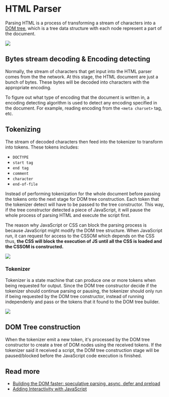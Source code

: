 # HTML Parser

Parsing HTML is a process of transforming a stream of characters into a [DOM tree][1], which is a tree data structure with each node represent a part of the document.

![](https://upload.wikimedia.org/wikipedia/commons/thumb/5/5a/DOM-model.svg/800px-DOM-model.svg.png)

## Bytes stream decoding & Encoding detecting
Normally, the stream of characters that get input into the HTML parser comes from the the network. At this stage, the HTML document are just a bunch of bytes. These bytes will be decoded into characters with the appropriate encoding. 

To figure out what type of encoding that the document is written in, a encoding detecting algorithm is used to detect any encoding specified in the document. For example, reading encoding from the `<meta charset>` tag, etc.

## Tokenizing
The stream of decoded characters then feed into the tokenizer to transform into tokens. These tokens includes:

- `DOCTYPE`
- `start tag`
- `end tag`
- `comment`
- `character`
- `end-of-file`

Instead of performing tokenization for the whole document before passing the tokens onto the next stage for DOM tree construction. Each token that the tokenizer detect will have to be passed to the tree constructor. This way, if the tree constructor detected a piece of JavaScript, it will pause the whole process of parsing HTML and execute the script first.

The reason why JavaScript or CSS can block the parsing process is because JavaScript might modify the DOM tree structure. When JavaScript run, it can request for access to the CSSOM which depends on the CSS thus, **the CSS will block the execution of JS until all the CSS is loaded and the CSSOM is constructed.**

![](https://hacks.mozilla.org/files/2017/09/blocking-bold@2x-1-500x162.png)

### Tokenizer
Tokenizer is a state machine that can produce one or more tokens when being requested for output. Since the DOM tree constructor decide if the tokenizer should continue parsing or pausing, the tokenizer should only run if being requested by the DOM tree constructor, instead of running independenly and pass or the tokens that it found to the DOM tree builder.

![](https://mermaid.ink/img/eyJjb2RlIjoic2VxdWVuY2VEaWFncmFtXG5cdERPTSB0cmVlIGNvbnN0cnVjdG9yLT4-K1Rva2VuaXplcjogSGVsbG8gdG9rZW5pemVyLCBjYW4geW91IGdpdmUgbWUgdGhlIG5leHQgdG9rZW4_XG4gIFRva2VuaXplci0-Pi1ET00gdHJlZSBjb25zdHJ1Y3RvcjogWWVwLCBoZXJlIHlvdSBhcmU6IFRhZ09wZW4oaHRtbClcblx0XHRcdFx0XHQiLCJtZXJtYWlkIjp7InRoZW1lIjoiZGVmYXVsdCJ9LCJ1cGRhdGVFZGl0b3IiOmZhbHNlfQ)

## DOM Tree construction
When the tokenizer emit a new token, it's processed by the DOM tree constructor to create a tree of DOM nodes using the received tokens. If the tokenizer said it received a script, the DOM tree construction stage will be paused/blocked before the JavaScript code execution is finished.

## Read more
- [Building the DOM faster: speculative parsing, async, defer and preload][2]
- [Adding Interactivity with JavaScript][3]

[1]: https://en.wikipedia.org/wiki/Document_Object_Model
[2]: https://hacks.mozilla.org/2017/09/building-the-dom-faster-speculative-parsing-async-defer-and-preload/
[3]: https://developers.google.com/web/fundamentals/performance/critical-rendering-path/adding-interactivity-with-javascript
